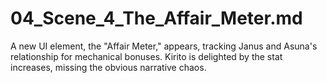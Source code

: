# 04_Scene_4_The_Affair_Meter.md
A new UI element, the "Affair Meter," appears, tracking Janus and Asuna's relationship for mechanical bonuses. Kirito is delighted by the stat increases, missing the obvious narrative chaos.
